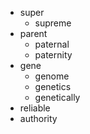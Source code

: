 - super
	- supreme
- parent
	- paternal
	- paternity
- gene
	- genome
	- genetics
	- genetically
- reliable
- authority
